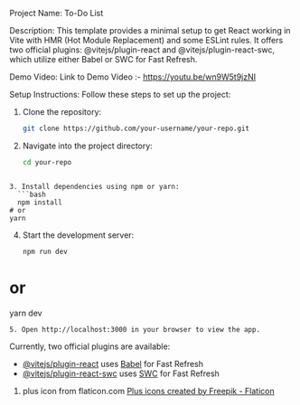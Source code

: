 Project Name: To-Do List

Description:
This template provides a minimal setup to get React working in Vite with HMR (Hot Module Replacement) and some ESLint rules. It offers two official plugins: @vitejs/plugin-react and @vitejs/plugin-react-swc, which utilize either Babel or SWC for Fast Refresh.

Demo Video:
Link to Demo Video :- https://youtu.be/wn9W5t9jzNI

Setup Instructions:
Follow these steps to set up the project:

1. Clone the repository:

   ```bash
   git clone https://github.com/your-username/your-repo.git
   ```

2. Navigate into the project directory:
   ```bash
   cd your-repo
   ```

````

3. Install dependencies using npm or yarn:
  ```bash
  npm install
# or
yarn
````

4. Start the development server:
   ```bash
   npm run dev
   ```

# or

yarn dev

```
5. Open http://localhost:3000 in your browser to view the app.

```

Currently, two official plugins are available:

- [@vitejs/plugin-react](https://github.com/vitejs/vite-plugin-react/blob/main/packages/plugin-react/README.md) uses [Babel](https://babeljs.io/) for Fast Refresh
- [@vitejs/plugin-react-swc](https://github.com/vitejs/vite-plugin-react-swc) uses [SWC](https://swc.rs/) for Fast Refresh

<!-- credits section  -->

1. plus icon from flaticon.com
   <a href="https://www.flaticon.com/free-icons/plus" title="plus icons">Plus icons created by Freepik - Flaticon</a>
